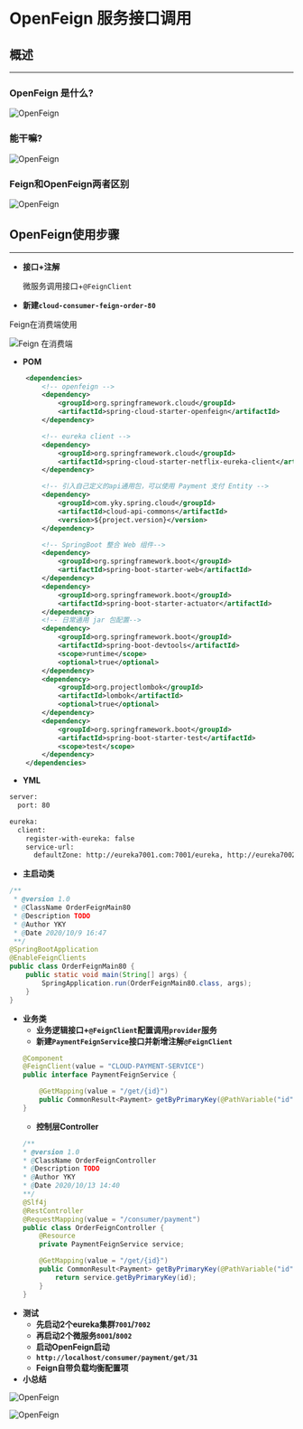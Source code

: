 # **OpenFeign 服务接口调用**
## **概述**
---

### **OpenFeign 是什么?**

![OpenFeign](/docs/assets/spring-cloud-2/H-module/yky-20200927142527.png)

### **能干嘛?**

![OpenFeign](/docs/assets/spring-cloud-2/H-module/yky-20200927143000.png)

### **Feign和OpenFeign两者区别**

![OpenFeign](/docs/assets/spring-cloud-2/H-module/yky-20200927143058.png)


## **OpenFeign使用步骤**
---

- **接口+注解**

    微服务调用接口+`@FeignClient`
- **新建`cloud-consumer-feign-order-80`**

Feign在消费端使用

![Feign 在消费端](/docs/assets/spring-cloud-2/H-module/yky-20200927152008.png)

- **POM**

```xml
    <dependencies>
        <!-- openfeign -->
        <dependency>
            <groupId>org.springframework.cloud</groupId>
            <artifactId>spring-cloud-starter-openfeign</artifactId>
        </dependency>

        <!-- eureka client -->
        <dependency>
            <groupId>org.springframework.cloud</groupId>
            <artifactId>spring-cloud-starter-netflix-eureka-client</artifactId>
        </dependency>

        <!-- 引入自己定义的api通用包，可以使用 Payment 支付 Entity -->
        <dependency>
            <groupId>com.yky.spring.cloud</groupId>
            <artifactId>cloud-api-commons</artifactId>
            <version>${project.version}</version>
        </dependency>

        <!-- SpringBoot 整合 Web 组件-->
        <dependency>
            <groupId>org.springframework.boot</groupId>
            <artifactId>spring-boot-starter-web</artifactId>
        </dependency>
        <dependency>
            <groupId>org.springframework.boot</groupId>
            <artifactId>spring-boot-starter-actuator</artifactId>
        </dependency>
        <!-- 日常通用 jar 包配置-->
        <dependency>
            <groupId>org.springframework.boot</groupId>
            <artifactId>spring-boot-devtools</artifactId>
            <scope>runtime</scope>
            <optional>true</optional>
        </dependency>
        <dependency>
            <groupId>org.projectlombok</groupId>
            <artifactId>lombok</artifactId>
            <optional>true</optional>
        </dependency>
        <dependency>
            <groupId>org.springframework.boot</groupId>
            <artifactId>spring-boot-starter-test</artifactId>
            <scope>test</scope>
        </dependency>
    </dependencies>
```

- **YML**

```xml
server:
  port: 80

eureka:
  client:
    register-with-eureka: false
    service-url:
      defaultZone: http://eureka7001.com:7001/eureka, http://eureka7002.com:7002/eureka
```

- **主启动类**

```java
/**
 * @version 1.0
 * @ClassName OrderFeignMain80
 * @Description TODO
 * @Author YKY
 * @Date 2020/10/9 16:47
 **/
@SpringBootApplication
@EnableFeignClients
public class OrderFeignMain80 {
    public static void main(String[] args) {
        SpringApplication.run(OrderFeignMain80.class, args);
    }
}
```
- **业务类**
    - **业务逻辑接口+`@FeignClient`配置调用`provider`服务**
    - **新建`PaymentFeignService`接口并新增注解`@FeignClient`**
    ```java
    @Component
    @FeignClient(value = "CLOUD-PAYMENT-SERVICE")
    public interface PaymentFeignService {

        @GetMapping(value = "/get/{id}")
        public CommonResult<Payment> getByPrimaryKey(@PathVariable("id") Long id);
    }
    ```
    - **控制层Controller**
    ```java
    /**
    * @version 1.0
    * @ClassName OrderFeignController
    * @Description TODO
    * @Author YKY
    * @Date 2020/10/13 14:40
    **/
    @Slf4j
    @RestController
    @RequestMapping(value = "/consumer/payment")
    public class OrderFeignController {
        @Resource
        private PaymentFeignService service;

        @GetMapping(value = "/get/{id}")
        public CommonResult<Payment> getByPrimaryKey(@PathVariable("id") Long id) {
            return service.getByPrimaryKey(id);
        }
    }
    ```
- **测试**
    - **先启动2个eureka集群`7001`/`7002`**
    - **再启动2个微服务`8001`/`8002`**
    - **启动OpenFeign启动**
    - **`http://localhost/consumer/payment/get/31`**
    - **Feign自带负载均衡配置项**
- **小总结**

![OpenFeign](/docs/assets/spring-cloud-2/H-module/yky-20201013160103.png)

![OpenFeign](/docs/assets/spring-cloud-2/H-module/yky-20201016164355.png)

